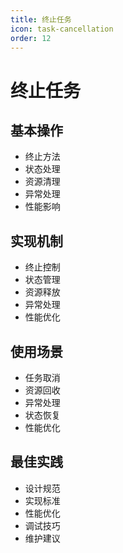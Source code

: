 ```yaml
---
title: 终止任务
icon: task-cancellation
order: 12
---
```


# 终止任务

## 基本操作
- 终止方法
- 状态处理
- 资源清理
- 异常处理
- 性能影响

## 实现机制
- 终止控制
- 状态管理
- 资源释放
- 异常处理
- 性能优化

## 使用场景
- 任务取消
- 资源回收
- 异常处理
- 状态恢复
- 性能优化

## 最佳实践
- 设计规范
- 实现标准
- 性能优化
- 调试技巧
- 维护建议
